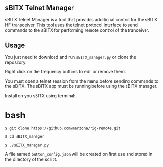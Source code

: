 sBITX Telnet Manager
--------------------------------

sBITX Telnet Manager is a tool that provides additional control for the sBITX HF transceiver. This tool uses the telnet protocol interface to send commands to the sBITX for performing remote control of the tranceiver.



Usage
-----

You just need to download and run ```sBITX_manager.py``` or clone the repository.

Right click on the frequency buttons to edit or remove them.

You must open a telnet session from the menu before sending commands to the sBITX. The sBITX app must be running before using the sBITX manager.

Install on you sBITX using terminal:

bash
====
```
$ git clone https://github.com/marzona/rig-remote.git

$ cd sBITX_manager

$ ./sBITX_manager.py

```


A file named `button_config.json` will be created on first use and stored in the directory of the script.
